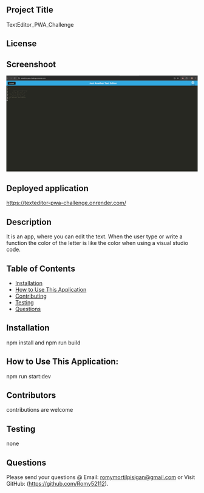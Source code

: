 
  ## Project Title 
  TextEditor_PWA_Challenge
  ## License

  ## Screenshoot
  ![alt text](TextEditor_PWA_Challenge.png)

  ## Deployed application
  https://texteditor-pwa-challenge.onrender.com/
   
  ## Description
  It is an app, where you can edit the text. When the user type or write a function the color of the letter is like the color when using a visual studio code.
  ## Table of Contents
  * [Installation](#installation)
  * [How to Use This Application](#usage)
  * [Contributing](#contributors)
  * [Testing](#testing)
  * [Questions](#questions)
  ## Installation
  npm install and npm run build
  ## How to Use This Application:
  npm run start:dev
  ## Contributors
  contributions are welcome
  ## Testing
  none
  ## Questions
  Please send your questions @ Email: romymortilpisigan@gmail.com or 
  Visit GitHub: (https://github.com/Romy52112).
  